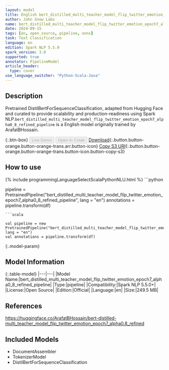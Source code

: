 ```yaml
---
layout: model
title: English bert_distilled_multi_teacher_model_flip_twitter_emotion_epoch7_alpha0_8_refined_pipeline pipeline DistilBertForSequenceClassification from ArafatBHossain
author: John Snow Labs
name: bert_distilled_multi_teacher_model_flip_twitter_emotion_epoch7_alpha0_8_refined_pipeline
date: 2024-09-15
tags: [en, open_source, pipeline, onnx]
task: Text Classification
language: en
edition: Spark NLP 5.5.0
spark_version: 3.0
supported: true
annotator: PipelineModel
article_header:
  type: cover
use_language_switcher: "Python-Scala-Java"
---
```


## Description

Pretrained DistilBertForSequenceClassification, adapted from Hugging Face and curated to provide scalability and production-readiness using Spark NLP.`bert_distilled_multi_teacher_model_flip_twitter_emotion_epoch7_alpha0_8_refined_pipeline` is a English model originally trained by ArafatBHossain.

{:.btn-box}
<button class="button button-orange" disabled>Live Demo</button>
<button class="button button-orange" disabled>Open in Colab</button>
[Download](https://s3.amazonaws.com/auxdata.johnsnowlabs.com/public/models/bert_distilled_multi_teacher_model_flip_twitter_emotion_epoch7_alpha0_8_refined_pipeline_en_5.5.0_3.0_1726385413195.zip){:.button.button-orange.button-orange-trans.arr.button-icon}
[Copy S3 URI](s3://auxdata.johnsnowlabs.com/public/models/bert_distilled_multi_teacher_model_flip_twitter_emotion_epoch7_alpha0_8_refined_pipeline_en_5.5.0_3.0_1726385413195.zip){:.button.button-orange.button-orange-trans.button-icon.button-copy-s3}

## How to use



<div class="tabs-box" markdown="1">
{% include programmingLanguageSelectScalaPythonNLU.html %}
```python

pipeline = PretrainedPipeline("bert_distilled_multi_teacher_model_flip_twitter_emotion_epoch7_alpha0_8_refined_pipeline", lang = "en")
annotations =  pipeline.transform(df)   

```
```scala

val pipeline = new PretrainedPipeline("bert_distilled_multi_teacher_model_flip_twitter_emotion_epoch7_alpha0_8_refined_pipeline", lang = "en")
val annotations = pipeline.transform(df)

```
</div>

{:.model-param}
## Model Information

{:.table-model}
|---|---|
|Model Name:|bert_distilled_multi_teacher_model_flip_twitter_emotion_epoch7_alpha0_8_refined_pipeline|
|Type:|pipeline|
|Compatibility:|Spark NLP 5.5.0+|
|License:|Open Source|
|Edition:|Official|
|Language:|en|
|Size:|249.5 MB|

## References

https://huggingface.co/ArafatBHossain/bert-distilled-multi_teacher_model_flip_twitter_emotion_epoch7_alpha0.8_refined

## Included Models

- DocumentAssembler
- TokenizerModel
- DistilBertForSequenceClassification